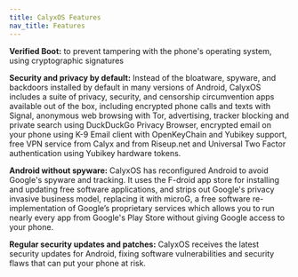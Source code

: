 ```yaml
---
title: CalyxOS Features
nav_title: Features
---
```


**Verified Boot:** to prevent tampering with the phone's operating system, using cryptographic signatures

**Security and privacy by default:** Instead of the bloatware, spyware, and backdoors installed by default in many versions of Android, CalyxOS includes a suite of privacy, security, and censorship circumvention apps available out of the box, including encrypted phone calls and texts with Signal, anonymous web browsing with Tor, advertising, tracker blocking and private search using DuckDuckGo Privacy Browser, encrypted email on your phone using K-9 Email client with OpenKeyChain and Yubikey support, free VPN service from Calyx and from Riseup.net and Universal Two Factor authentication using Yubikey hardware tokens.

**Android without spyware:** CalyxOS has reconfigured Android to avoid Google's spyware and tracking. It uses the F-droid app store for installing and updating free software applications, and strips out Google's privacy invasive business model, replacing it with microG, a free software re-implementation of Google’s proprietary services which allows you to run nearly every app from Google's Play Store without giving Google access to your phone.

**Regular security updates and patches:** CalyxOS receives the latest security updates for Android, fixing software vulnerabilities and security flaws that can put your phone at risk.

